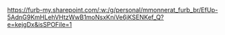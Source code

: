 <https://furb-my.sharepoint.com/:w:/g/personal/mmonnerat_furb_br/EfUp-5AdnG9KmHLehVHtzWwB1moNsxKniVe6jKSENKef_Q?e=kejgDx&isSPOFile=1>